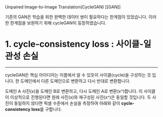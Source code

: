 Unpaired Image-to-Image Translation(CycleGAN)
[[GAN]]


기존의 GAN은 학습을 위한 완벽한 데이터 쌍이 필요하다는 한계점이 있었습니다. 이러한 한계점을 보완하기 위해 cycleGAN이 등장하였습니다.

# 1. cycle-consistency loss : 사이클-일관성 손실

---

cycleGAN은 핵심 아이디어는 이름에서 알 수 있듯이 사이클(cycle)을 구성하는 것 입니다. 한 도메인에서 다른 도메인으로 변환하고 다시 반대로 변환합니다.

도메인 A 사진(x)을 도메인 B로 변환하고, 다시 도메인 A로 변환(x^)합니다. 이 사이클이 이상적으로 진행된다면 원래 사진(x)와 재구성된 사진(x^)은 동일할 것입니다. 두 사진이 동일하지 않다면 픽셀 수준에서 손실을 측정하여 아래와 같이 **cycle-consistency loss**를 구합니다.